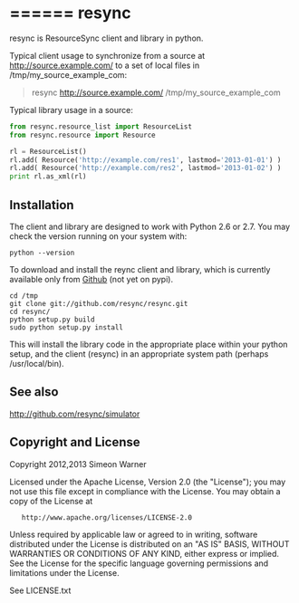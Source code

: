 ======
resync
======

resync is ResourceSync client and library in python.

Typical client usage to synchronize from a source at http://source.example.com/
to a set of local files in /tmp/my_source_example_com:

> resync http://source.example.com/ /tmp/my_source_example_com

Typical library usage in a source:

```python
from resync.resource_list import ResourceList
from resync.resource import Resource

rl = ResourceList()
rl.add( Resource('http://example.com/res1', lastmod='2013-01-01') )
rl.add( Resource('http://example.com/res2', lastmod='2013-01-02') )
print rl.as_xml(rl)
```

Installation
------------

The client and library are designed to work with Python 2.6 or 2.7. You may check the version running on your system with:

    python --version

To download and install the reync client and library, which is currently available only from [Github](https://github.com/resync/resync) (not yet on pypi). 

    cd /tmp
    git clone git://github.com/resync/resync.git
    cd resync/
    python setup.py build
    sudo python setup.py install

This will install the library code in the appropriate place within your python setup, and the client (resync) in an appropriate system path (perhaps /usr/local/bin).

See also
--------

http://github.com/resync/simulator

Copyright and License
---------------------

Copyright 2012,2013 Simeon Warner

   Licensed under the Apache License, Version 2.0 (the "License");
   you may not use this file except in compliance with the License.
   You may obtain a copy of the License at

       http://www.apache.org/licenses/LICENSE-2.0

   Unless required by applicable law or agreed to in writing, software
   distributed under the License is distributed on an "AS IS" BASIS,
   WITHOUT WARRANTIES OR CONDITIONS OF ANY KIND, either express or implied.
   See the License for the specific language governing permissions and
   limitations under the License.
   
See LICENSE.txt
